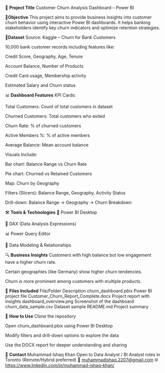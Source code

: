 🧠 **Project Title**
Customer Churn Analysis Dashboard – Power BI

📍**Objective**
This project aims to provide business insights into customer churn behavior using interactive Power BI dashboards. It helps banking stakeholders identify key churn indicators and optimize retention strategies.

🧾**Dataset**
Source: Kaggle – Churn for Bank Customers

10,000 bank customer records including features like:

Credit Score, Geography, Age, Tenure

Account Balance, Number of Products

Credit Card usage, Membership activity

Estimated Salary and Churn status

📊 **Dashboard Features**
KPI Cards:

Total Customers: Count of total customers in dataset

Churned Customers: Total customers who exited

Churn Rate: % of churned customers

Active Members %: % of active members

Average Balance: Mean account balance

Visuals Include:

Bar chart: Balance Range vs Churn Rate

Pie chart: Churned vs Retained Customers

Map: Churn by Geography

Filters (Slicers): Balance Range, Geography, Activity Status

Drill-down: Balance Range → Geography → Churn Breakdown

🛠 **Tools & Technologies**
🧩 Power BI Desktop

🐍 DAX (Data Analysis Expressions)

📊 Power Query Editor

📁 Data Modeling & Relationships

🔍 **Business Insights**
Customers with high balance but low engagement have a higher churn rate.

Certain geographies (like Germany) show higher churn tendencies.

Churn is more prominent among customers with multiple products.

📂 **Files Included**
File/Folder	Description
churn_dashboard.pbix	Power BI project file
Customer_Churn_Report_Complete.docx	Project report with insights
dashboard_overview.png	Screenshot of the dashboard
churn_data_sample.csv	Dataset sample
README.md	Project summary

🚀 **How to Use**
Clone the repository

Open churn_dashboard.pbix using Power BI Desktop

Modify filters and drill-down options to explore the data

Use the DOCX report for deeper understanding and sharing

📌 **Contact**
Muhammad Ishaq Khan
Open to Data Analyst / BI Analyst roles in Toronto (Remote/Hybrid preferred)
📧 muhammadishaq.2207@gmail.com
🌐 https://www.linkedin.com/in/muhammad-ishaq-khan/
